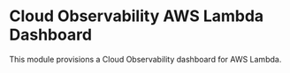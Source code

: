 # Cloud Observability AWS Lambda Dashboard

This module provisions a Cloud Observability dashboard for AWS Lambda.
